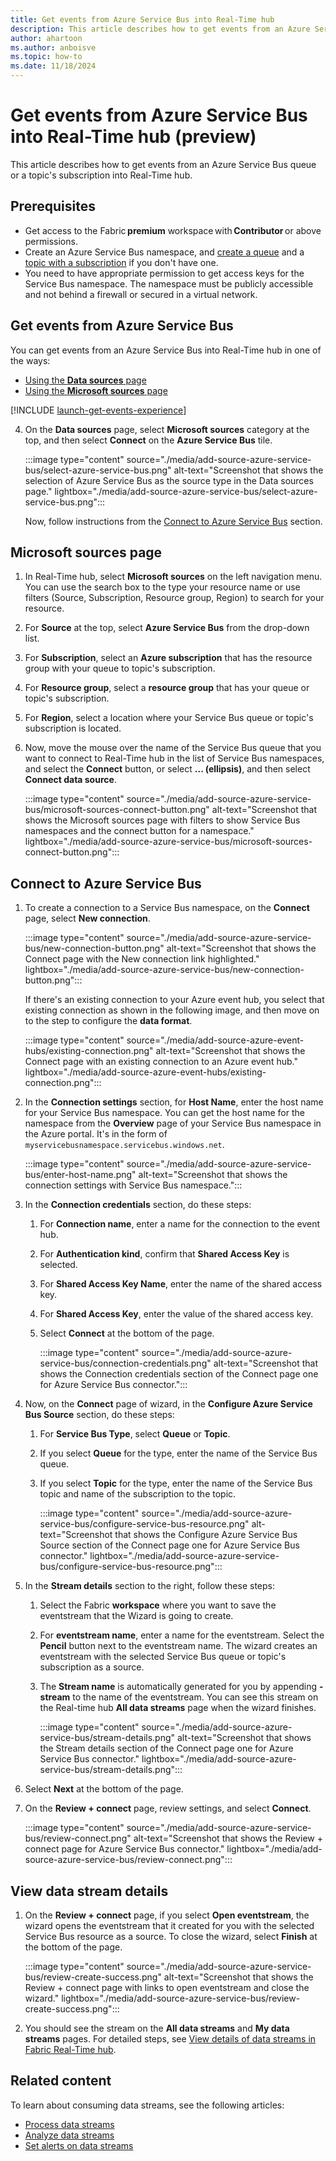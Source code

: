 ```yaml
---
title: Get events from Azure Service Bus into Real-Time hub
description: This article describes how to get events from an Azure Service Bus queue or topic's subscription in Real-Time hub.
author: ahartoon
ms.author: anboisve
ms.topic: how-to
ms.date: 11/18/2024
---
```


# Get events from Azure Service Bus into Real-Time hub (preview)
This article describes how to get events from an Azure Service Bus queue or a topic's subscription into Real-Time hub.



## Prerequisites

- Get access to the Fabric **premium** workspace with **Contributor** or above permissions.
- Create an Azure Service Bus namespace, and [create a queue](/azure/service-bus-messaging/service-bus-quickstart-portal) and a [topic with a subscription](/azure/service-bus-messaging/service-bus-quickstart-topics-subscriptions-portal) if you don't have one.
- You need to have appropriate permission to get access keys for the Service Bus namespace. The namespace must be publicly accessible and not behind a firewall or secured in a virtual network.

## Get events from Azure Service Bus

You can get events from an Azure Service Bus into Real-Time hub in one of the ways:

- [Using the **Data sources** page](#data-sources-page)
- [Using the **Microsoft sources** page](#microsoft-sources-page)

[!INCLUDE [launch-get-events-experience](./includes/launch-get-events-experience.md)]

4. On the **Data sources** page, select **Microsoft sources** category at the top, and then select **Connect** on the **Azure Service Bus** tile. 

    :::image type="content" source="./media/add-source-azure-service-bus/select-azure-service-bus.png" alt-text="Screenshot that shows the selection of Azure Service Bus as the source type in the Data sources page." lightbox="./media/add-source-azure-service-bus/select-azure-service-bus.png":::
    
    Now, follow instructions from the [Connect to Azure Service Bus](#connect-to-azure-service-bus) section.

## Microsoft sources page

1. In Real-Time hub, select **Microsoft sources** on the left navigation menu. You can use the search box to the type your resource name or use filters (Source, Subscription, Resource group, Region) to search for your resource. 
1. For **Source** at the top, select **Azure Service Bus** from the drop-down list. 
1. For **Subscription**, select an **Azure subscription** that has the resource group with your queue to topic's subscription.
1. For **Resource group**, select a **resource group** that has your queue or topic's subscription.
1. For **Region**, select a location where your Service Bus queue or topic's subscription is located.
1. Now, move the mouse over the name of the Service Bus queue that you want to connect to Real-Time hub in the list of Service Bus namespaces, and select the **Connect** button, or select **... (ellipsis)**, and then select **Connect data source**.

    :::image type="content" source="./media/add-source-azure-service-bus/microsoft-sources-connect-button.png" alt-text="Screenshot that shows the Microsoft sources page with filters to show Service Bus namespaces and the connect button for a namespace." lightbox="./media/add-source-azure-service-bus/microsoft-sources-connect-button.png":::

## Connect to Azure Service Bus

1. To create a connection to a Service Bus namespace, on the **Connect** page, select **New connection**.

    :::image type="content" source="./media/add-source-azure-service-bus/new-connection-button.png" alt-text="Screenshot that shows the Connect page with the New connection link highlighted." lightbox="./media/add-source-azure-service-bus/new-connection-button.png":::     

    If there's an existing connection to your Azure event hub, you select that existing connection as shown in the following image, and then move on to the step to configure the **data format**.

    :::image type="content" source="./media/add-source-azure-event-hubs/existing-connection.png" alt-text="Screenshot that shows the Connect page with an existing connection to an Azure event hub." lightbox="./media/add-source-azure-event-hubs/existing-connection.png":::    
1. In the **Connection settings** section, for **Host Name**, enter the host name for your Service Bus namespace. You can get the host name for the namespace from the **Overview** page of your Service Bus namespace in the Azure portal. It's in the form of `myservicebusnamespace.servicebus.windows.net`. 

    :::image type="content" source="./media/add-source-azure-service-bus/enter-host-name.png" alt-text="Screenshot that shows the connection settings with Service Bus namespace.":::
1. In the **Connection credentials** section, do these steps:
    1. For **Connection name**, enter a name for the connection to the event hub.
    1. For **Authentication kind**, confirm that **Shared Access Key** is selected.
    1. For **Shared Access Key Name**, enter the name of the shared access key.
    1. For **Shared Access Key**, enter the value of the shared access key.                  
    1. Select **Connect** at the bottom of the page.
        
        :::image type="content" source="./media/add-source-azure-service-bus/connection-credentials.png" alt-text="Screenshot that shows the Connection credentials section of the Connect page one for Azure Service Bus connector.":::
1. Now, on the **Connect** page of wizard, in the **Configure Azure Service Bus Source** section, do these steps:
    1. For **Service Bus Type**, select **Queue** or **Topic**. 
    1. If you select **Queue** for the type, enter the name of the Service Bus queue. 
    1. If you select **Topic** for the type, enter the name of the Service Bus topic and name of the subscription to the topic. 

        :::image type="content" source="./media/add-source-azure-service-bus/configure-service-bus-resource.png" alt-text="Screenshot that shows the Configure Azure Service Bus Source section of the Connect page one for Azure Service Bus connector." lightbox="./media/add-source-azure-service-bus/configure-service-bus-resource.png":::        
1. In the **Stream details** section to the right, follow these steps:
    1. Select the Fabric **workspace** where you want to save the eventstream that the Wizard is going to create.
    1. For **eventstream name**, enter a name for the eventstream. Select the **Pencil** button next to the eventstream name. The wizard creates an eventstream with the selected Service Bus queue or topic's subscription as a source.
    1. The **Stream name** is automatically generated for you by appending **-stream** to the name of the eventstream. You can see this stream on the Real-time hub **All data streams** page when the wizard finishes.  
    
        :::image type="content" source="./media/add-source-azure-service-bus/stream-details.png" alt-text="Screenshot that shows the Stream details section of the Connect page one for Azure Service Bus connector." lightbox="./media/add-source-azure-service-bus/stream-details.png":::       
1. Select **Next** at the bottom of the page.
1. On the **Review + connect** page, review settings, and select **Connect**.

    :::image type="content" source="./media/add-source-azure-service-bus/review-connect.png" alt-text="Screenshot that shows the Review + connect page for Azure Service Bus connector." lightbox="./media/add-source-azure-service-bus/review-connect.png":::        

## View data stream details
1. On the **Review + connect** page, if you select **Open eventstream**, the wizard opens the eventstream that it created for you with the selected Service Bus resource as a source. To close the wizard, select **Finish** at the bottom of the page.

    :::image type="content" source="./media/add-source-azure-service-bus/review-create-success.png" alt-text="Screenshot that shows the Review + connect page with links to open eventstream and close the wizard." lightbox="./media/add-source-azure-service-bus/review-create-success.png":::
2. You should see the stream on the **All data streams** and **My data streams** pages. For detailed steps, see [View details of data streams in Fabric Real-Time hub](view-data-stream-details.md).

## Related content

To learn about consuming data streams, see the following articles:

- [Process data streams](process-data-streams-using-transformations.md)
- [Analyze data streams](analyze-data-streams-using-kql-table-queries.md)
- [Set alerts on data streams](set-alerts-data-streams.md)
